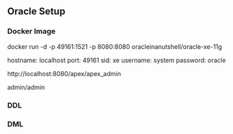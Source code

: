 ## Oracle Setup

### Docker Image 
docker run -d -p 49161:1521 -p 8080:8080 oracleinanutshell/oracle-xe-11g

hostname: localhost
port: 49161
sid: xe
username: system
password: oracle

http://localhost:8080/apex/apex_admin

admin/admin

### DDL


### DML 
